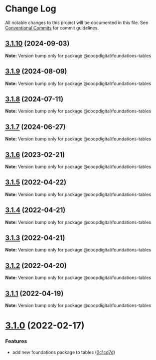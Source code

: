 # Change Log

All notable changes to this project will be documented in this file.
See [Conventional Commits](https://conventionalcommits.org) for commit guidelines.

## [3.1.10](https://github.com/coopdigital/coop-frontend/compare/@coopdigital/foundations-tables@3.1.9...@coopdigital/foundations-tables@3.1.10) (2024-09-03)

**Note:** Version bump only for package @coopdigital/foundations-tables





## [3.1.9](https://github.com/coopdigital/coop-frontend/compare/@coopdigital/foundations-tables@3.1.8...@coopdigital/foundations-tables@3.1.9) (2024-08-09)

**Note:** Version bump only for package @coopdigital/foundations-tables





## [3.1.8](https://github.com/coopdigital/coop-frontend/compare/@coopdigital/foundations-tables@3.1.7...@coopdigital/foundations-tables@3.1.8) (2024-07-11)

**Note:** Version bump only for package @coopdigital/foundations-tables





## [3.1.7](https://github.com/coopdigital/coop-frontend/compare/@coopdigital/foundations-tables@3.1.6...@coopdigital/foundations-tables@3.1.7) (2024-06-27)

**Note:** Version bump only for package @coopdigital/foundations-tables





## [3.1.6](https://github.com/coopdigital/coop-frontend/compare/@coopdigital/foundations-tables@3.1.5...@coopdigital/foundations-tables@3.1.6) (2023-02-21)

**Note:** Version bump only for package @coopdigital/foundations-tables





## [3.1.5](https://github.com/coopdigital/coop-frontend/compare/@coopdigital/foundations-tables@3.1.4...@coopdigital/foundations-tables@3.1.5) (2022-04-22)

**Note:** Version bump only for package @coopdigital/foundations-tables





## [3.1.4](https://github.com/coopdigital/coop-frontend/compare/@coopdigital/foundations-tables@3.1.3...@coopdigital/foundations-tables@3.1.4) (2022-04-21)

**Note:** Version bump only for package @coopdigital/foundations-tables





## [3.1.3](https://github.com/coopdigital/coop-frontend/compare/@coopdigital/foundations-tables@3.1.2...@coopdigital/foundations-tables@3.1.3) (2022-04-21)

**Note:** Version bump only for package @coopdigital/foundations-tables





## [3.1.2](https://github.com/coopdigital/coop-frontend/compare/@coopdigital/foundations-tables@3.1.1...@coopdigital/foundations-tables@3.1.2) (2022-04-20)

**Note:** Version bump only for package @coopdigital/foundations-tables





## [3.1.1](https://github.com/coopdigital/coop-frontend/compare/@coopdigital/foundations-tables@3.1.0...@coopdigital/foundations-tables@3.1.1) (2022-04-19)

**Note:** Version bump only for package @coopdigital/foundations-tables





# [3.1.0](https://github.com/coopdigital/coop-frontend/compare/@coopdigital/foundations-tables@3.0.2...@coopdigital/foundations-tables@3.1.0) (2022-02-17)


### Features

* add new foundations package to tables ([0c1cd7d](https://github.com/coopdigital/coop-frontend/commit/0c1cd7ddc9513cf877004cdbc822906bef40b959))
